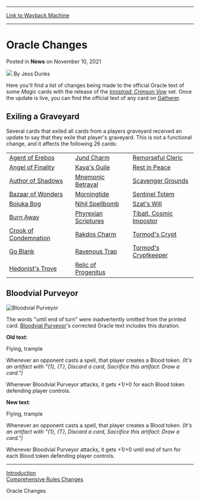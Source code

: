 
---
[Link to Wayback Machine](https://web.archive.org/web/20211110164944/https://magic.wizards.com/en/articles/archive/news/oracle-changes-2021-11-10)

[_metadata_:author]:- "Jess Dunks"
[_metadata_:description]:- "Here you'll find a list of changes being made to the official Oracle text of some Magic cards with the release of the Innistrad: Crimson Vow set. Once the update is live, you can find the official text of any card on Gatherer. Exiling a Graveyard Several cards that exiled all cards from a players graveyard received an update to say that they exile that player's graveyard."
[_metadata_:generator]:- "Drupal 7 (http://drupal.org)"
[_metadata_:node]:- "1567328"
[_metadata_:publish_date]:- "2021-11-10"
[_metadata_:source]:- "div-main-content"
[_metadata_:title]:- "Oracle Changes"
[_metadata_:wayback_capture_timestamp]:- "2021-11-10 16:49:44"
[_metadata_:wayback_raw_url]:- "https://web.archive.org/web/20211110164944id_/https://magic.wizards.com/en/articles/archive/news/oracle-changes-2021-11-10"
[_metadata_:wayback_url]:- "https://magic.wizards.com/en/articles/archive/news/oracle-changes-2021-11-10"
---


Oracle Changes
==============



 Posted in **News**
 on November 10, 2021 






![](https://media.magic.wizards.com/styles/auth_small/public/images/person/wizards_author.jpg)
By Jess Dunks











Here you'll find a list of changes being made to the official Oracle text of some *Magic* cards with the release of the [*Innistrad: Crimson Vow*](https://magic.wizards.com/en/products/innistrad-crimson-vow) set. Once the update is live, you can find the official text of any card on [Gatherer](https://gatherer.wizards.com/Pages/Card/Details.aspx?multiverseid=508148).


Exiling a Graveyard
-------------------


Several cards that exiled all cards from a players graveyard received an update to say that they exile that player's graveyard. This is not a functional change, and it affects the following 26 cards:





|  |  |  |
| --- | --- | --- |
| [Agent of Erebos](https://gatherer.wizards.com/Pages/Card/Details.aspx?name=Agent+of+Erebos) | [Jund Charm](https://gatherer.wizards.com/Pages/Card/Details.aspx?name=Jund+Charm) | [Remorseful Cleric](https://gatherer.wizards.com/Pages/Card/Details.aspx?name=Remorseful+Cleric) |
| [Angel of Finality](https://gatherer.wizards.com/Pages/Card/Details.aspx?name=Angel+of+Finality) | [Kaya's Guile](https://gatherer.wizards.com/Pages/Card/Details.aspx?name=Kaya%27s+Guile) | [Rest in Peace](https://gatherer.wizards.com/Pages/Card/Details.aspx?name=Rest+in+Peace) |
| [Author of Shadows](https://gatherer.wizards.com/Pages/Card/Details.aspx?name=Author+of+Shadows) | [Mnemonic Betrayal](https://gatherer.wizards.com/Pages/Card/Details.aspx?name=Mnemonic+Betrayal) | [Scavenger Grounds](https://gatherer.wizards.com/Pages/Card/Details.aspx?name=Scavenger+Grounds) |
| [Bazaar of Wonders](https://gatherer.wizards.com/Pages/Card/Details.aspx?name=Bazaar+of+Wonders) | [Morningtide](https://gatherer.wizards.com/Pages/Card/Details.aspx?name=Morningtide) | [Sentinel Totem](https://gatherer.wizards.com/Pages/Card/Details.aspx?name=Sentinel+Totem) |
| [Bojuka Bog](https://gatherer.wizards.com/Pages/Card/Details.aspx?name=Bojuka+Bog) | [Nihil Spellbomb](https://gatherer.wizards.com/Pages/Card/Details.aspx?name=Nihil+Spellbomb) | [Szat's Will](https://gatherer.wizards.com/Pages/Card/Details.aspx?name=Szat%27s+Will) |
| [Burn Away](https://gatherer.wizards.com/Pages/Card/Details.aspx?name=Burn+Away) | [Phyrexian Scriptures](https://gatherer.wizards.com/Pages/Card/Details.aspx?name=Phyrexian+Scriptures) | [Tibalt, Cosmic Impostor](https://gatherer.wizards.com/Pages/Card/Details.aspx?name=Tibalt%2C+Cosmic+Impostor) |
| [Crook of Condemnation](https://gatherer.wizards.com/Pages/Card/Details.aspx?name=Crook+of+Condemnation) | [Rakdos Charm](https://gatherer.wizards.com/Pages/Card/Details.aspx?name=Rakdos+Charm) | [Tormod's Crypt](https://gatherer.wizards.com/Pages/Card/Details.aspx?name=Tormod%27s+Crypt) |
| [Go Blank](https://gatherer.wizards.com/Pages/Card/Details.aspx?name=Go+Blank) | [Ravenous Trap](https://gatherer.wizards.com/Pages/Card/Details.aspx?name=Ravenous+Trap) | [Tormod's Cryptkeeper](https://gatherer.wizards.com/Pages/Card/Details.aspx?name=Tormod%27s+Cryptkeeper) |
| [Hedonist's Trove](https://gatherer.wizards.com/Pages/Card/Details.aspx?name=Hedonist%27s+Trove) | [Relic of Progenitus](https://gatherer.wizards.com/Pages/Card/Details.aspx?name=Relic+of+Progenitus) |  |


Bloodvial Purveyor
------------------


![Bloodvial Purveyor](https://media.wizards.com/2021/vow/en_m5XK6jG9Sq.png)


The words "until end of turn" were inadvertently omitted from the printed card. [Bloodvial Purveyor](https://gatherer.wizards.com/Pages/Card/Details.aspx?name=Bloodvial+Purveyor)'s corrected Oracle text includes this duration.


**Old text**:


Flying, trample  

Whenever an opponent casts a spell, that player creates a Blood token. *(It's an artifact with "{1}, {T}, Discard a card, Sacrifice this artifact: Draw a card.")*  

Whenever Bloodvial Purveyor attacks, it gets +1/+0 for each Blood token defending player controls.


**New text**:


Flying, trample  

Whenever an opponent casts a spell, that player creates a Blood token. *(It's an artifact with "{1}, {T}, Discard a card, Sacrifice this artifact: Draw a card.")*  

Whenever Bloodvial Purveyor attacks, it gets +1/+0 until end of turn for each Blood token defending player controls.




---

[Introduction](https://magic.wizards.com/en/articles/archive/news/innistrad-crimson-vow-update-bulletin-2021-11-10)  
[Comprehensive Rules Changes](https://magic.wizards.com/en/articles/archive/news/comprehensive-rules-changes-2021-11-10)  

Oracle Changes







